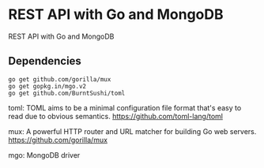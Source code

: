 # REST API with Go and MongoDB
REST API with Go and MongoDB

## Dependencies
``go get github.com/gorilla/mux``  
``go get gopkg.in/mgo.v2``  
``go get github.com/BurntSushi/toml``

toml: TOML aims to be a minimal configuration file format that's easy to read due to obvious semantics. https://github.com/toml-lang/toml

mux: A powerful HTTP router and URL matcher for building Go web servers. https://github.com/gorilla/mux

mgo: MongoDB driver

